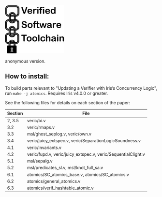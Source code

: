 ![Verified Software Toolchain](chain.jpg)

anonymous version.

## How to install:

To build parts relevant to "Updating a Verifier with Iris’s Concurrency Logic", run `make -j atomics`. Requires Iris v4.0.0 or greater.

See the following files for details on each section of the paper:

| Section | File |
| ----- | ---- |
| 2, 3.5 | veric/bi.v |
| 3.2 | veric/rmaps.v |
| 3.3 | msl/ghost_seplog.v, veric/own.v |
| 3.4 | veric/juicy_extspec.v, veric/SeparationLogicSoundness.v |
| 4.1 | veric/invariants.v |
| 4.2 | veric/fupd.v, veric/juicy_extspec.v, veric/SequentialClight.v |
| 5.1 | msl/sepalg.v |
| 5.2 | msl/predicates_sl.v, msl/knot_full_sa.v |
| 6.1 | atomics/SC_atomics_base.v, atomics/SC_atomics.v |
| 6.2 | atomics/general_atomics.v |
| 6.3 | atomics/verif_hashtable_atomic.v |
